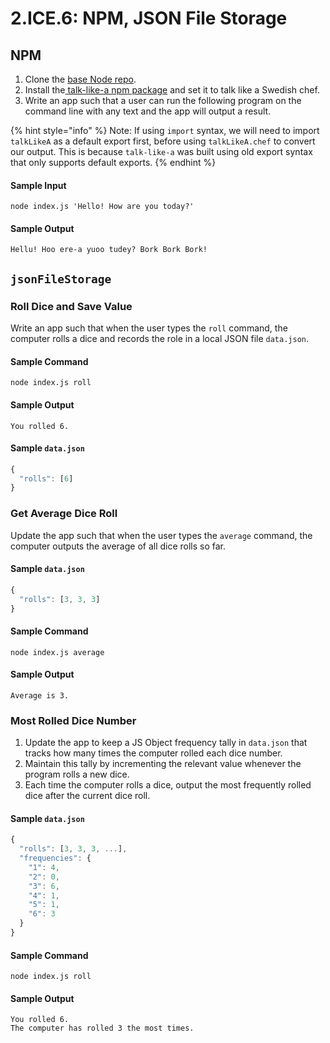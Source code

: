 # 2.ICE.6: NPM, JSON File Storage

## NPM

1. Clone the [base Node repo](https://github.com/rocketacademy/base-node-bootcamp).
2. Install the[ talk-like-a npm package](https://www.npmjs.com/package/talk-like-a) and set it to talk like a Swedish chef.
3. Write an app such that a user can run the following program on the command line with any text and the app will output a result.

{% hint style="info" %}
Note: If using `import` syntax, we will need to import `talkLikeA` as a default export first, before using `talkLikeA.chef` to convert our output. This is because `talk-like-a` was built using old export syntax that only supports default exports.
{% endhint %}

#### Sample Input

```text
node index.js 'Hello! How are you today?'
```

#### Sample Output

```text
Hellu! Hoo ere-a yuoo tudey? Bork Bork Bork!
```

## `jsonFileStorage`

### Roll Dice and Save Value

Write an app such that when the user types the `roll` command, the computer rolls a dice and records the role in a local JSON file `data.json`.

#### Sample Command

```text
node index.js roll
```

#### Sample Output

```text
You rolled 6.
```

#### Sample `data.json`

```javascript
{
  "rolls": [6]
}
```

### Get Average Dice Roll

Update the app such that when the user types the `average` command, the computer outputs the average of all dice rolls so far.

#### Sample `data.json`

```javascript
{
  "rolls": [3, 3, 3]
}
```

#### Sample Command

```text
node index.js average
```

#### Sample Output

```text
Average is 3.
```

### Most Rolled Dice Number

1. Update the app to keep a JS Object frequency tally in `data.json` that tracks how many times the computer rolled each dice number.
2. Maintain this tally by incrementing the relevant value whenever the program rolls a new dice.
3. Each time the computer rolls a dice, output the most frequently rolled dice after the current dice roll.

#### Sample `data.json`

```javascript
{
  "rolls": [3, 3, 3, ...],
  "frequencies": {
    "1": 4,
    "2": 0,
    "3": 6,
    "4": 1,
    "5": 1,
    "6": 3
  }
}
```

#### Sample Command

```text
node index.js roll
```

#### Sample Output

```text
You rolled 6.
The computer has rolled 3 the most times.
```

